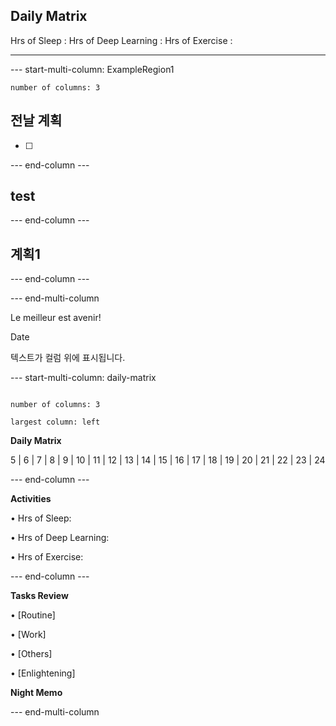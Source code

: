 ## Daily Matrix
Hrs of Sleep : 
Hrs of Deep Learning :
Hrs of Exercise :

--- 

--- start-multi-column: ExampleRegion1  
```column-settings  
number of columns: 3
```

## 전날 계획
- [ ] 

--- end-column ---

## test

--- end-column ---


## 계획1
--- end-column ---


--- end-multi-column


Le meilleur est avenir!

Date

  

텍스트가 컬럼 위에 표시됩니다.

  

--- start-multi-column: daily-matrix

```column-settings

number of columns: 3

largest column: left
```

**Daily Matrix**

  

5 | 6 | 7 | 8 | 9 | 10 | 11 | 12 | 13 | 14 | 15 | 16 | 17 | 18 | 19 | 20 | 21 | 22 | 23 | 24

  
--- end-column ---

  

**Activities**

  

• Hrs of Sleep:

• Hrs of Deep Learning:

• Hrs of Exercise:

  

--- end-column ---

  

**Tasks Review**

  

• [Routine]

• [Work]

• [Others]

• [Enlightening]

  

**Night Memo**

  

--- end-multi-column 